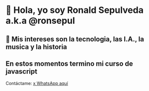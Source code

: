  <h1>👋 Hola, yo soy Ronald Sepulveda a.k.a @ronsepul</h1>
 <h2> 👀 Mis intereses son la tecnologia, las I.A., la musica y la historia</h2>
<h2> En estos momentos termino mi curso de javascript</h2

Contáctame:
<a href="https://api.whatsapp.com/send?phone=+56995491567">x WhatsApp aquí</a>
<!---
ronsepul/ronsepul is a ✨ special ✨ repository because its `README.md` (this file) appears on your GitHub profile.
You can click the Preview link to take a look at your changes.
--->

